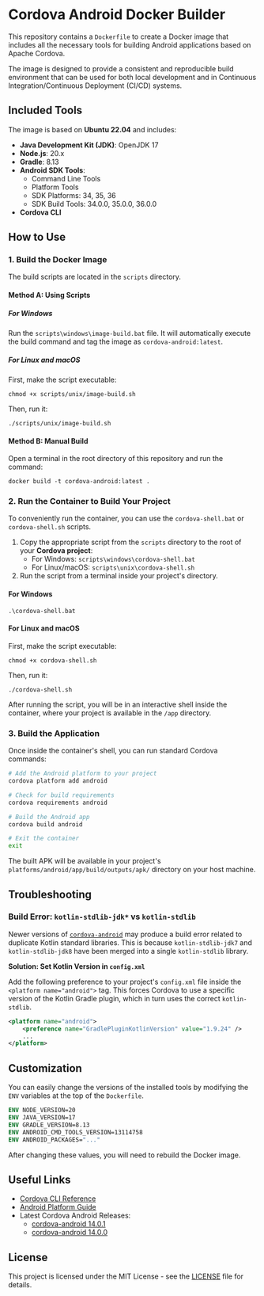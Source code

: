 # Cordova Android Docker Builder

This repository contains a `Dockerfile` to create a Docker image that includes all the necessary tools for building Android applications based on Apache Cordova.

The image is designed to provide a consistent and reproducible build environment that can be used for both local development and in Continuous Integration/Continuous Deployment (CI/CD) systems.

## Included Tools

The image is based on **Ubuntu 22.04** and includes:

*   **Java Development Kit (JDK)**: OpenJDK 17
*   **Node.js**: 20.x
*   **Gradle**: 8.13
*   **Android SDK Tools**:
    *   Command Line Tools
    *   Platform Tools
    *   SDK Platforms: 34, 35, 36
    *   SDK Build Tools: 34.0.0, 35.0.0, 36.0.0
*   **Cordova CLI**

## How to Use

### 1. Build the Docker Image

The build scripts are located in the `scripts` directory.

#### Method A: Using Scripts

##### For Windows

Run the `scripts\windows\image-build.bat` file. It will automatically execute the build command and tag the image as `cordova-android:latest`.

##### For Linux and macOS

First, make the script executable:
```shell
chmod +x scripts/unix/image-build.sh
```
Then, run it:
```shell
./scripts/unix/image-build.sh
```

#### Method B: Manual Build

Open a terminal in the root directory of this repository and run the command:

```shell
docker build -t cordova-android:latest .
```

### 2. Run the Container to Build Your Project

To conveniently run the container, you can use the `cordova-shell.bat` or `cordova-shell.sh` scripts.

1.  Copy the appropriate script from the `scripts` directory to the root of your **Cordova project**:
    *   For Windows: `scripts\windows\cordova-shell.bat`
    *   For Linux/macOS: `scripts\unix\cordova-shell.sh`
2.  Run the script from a terminal inside your project's directory.

#### For Windows

```shell
.\cordova-shell.bat
```

#### For Linux and macOS

First, make the script executable:
```shell
chmod +x cordova-shell.sh
```
Then, run it:
```shell
./cordova-shell.sh
```

After running the script, you will be in an interactive shell inside the container, where your project is available in the `/app` directory.

### 3. Build the Application

Once inside the container's shell, you can run standard Cordova commands:

```bash
# Add the Android platform to your project
cordova platform add android

# Check for build requirements
cordova requirements android

# Build the Android app
cordova build android

# Exit the container
exit
```

The built APK will be available in your project's `platforms/android/app/build/outputs/apk/` directory on your host machine.

## Troubleshooting

### Build Error: `kotlin-stdlib-jdk*` vs `kotlin-stdlib`

Newer versions of [`cordova-android`](https://cordova.apache.org/announcements/2025/03/26/cordova-android-14.0.0.html) may produce a build error related to duplicate Kotlin standard libraries. This is because `kotlin-stdlib-jdk7` and `kotlin-stdlib-jdk8` have been merged into a single `kotlin-stdlib` library.

**Solution: Set Kotlin Version in `config.xml`**

Add the following preference to your project's `config.xml` file inside the `<platform name="android">` tag. This forces Cordova to use a specific version of the Kotlin Gradle plugin, which in turn uses the correct `kotlin-stdlib`.

```xml
<platform name="android">
    <preference name="GradlePluginKotlinVersion" value="1.9.24" />
    ...
</platform>
```

## Customization

You can easily change the versions of the installed tools by modifying the `ENV` variables at the top of the `Dockerfile`.

```dockerfile
ENV NODE_VERSION=20
ENV JAVA_VERSION=17
ENV GRADLE_VERSION=8.13
ENV ANDROID_CMD_TOOLS_VERSION=13114758
ENV ANDROID_PACKAGES="..."
```

After changing these values, you will need to rebuild the Docker image.

## Useful Links

*   [Cordova CLI Reference](https://cordova.apache.org/docs/en/12.x-2025.01/reference/cordova-cli/index.html)
*   [Android Platform Guide](https://cordova.apache.org/docs/en/12.x-2025.01/guide/platforms/android/index.html)
*   Latest Cordova Android Releases:
    *   [cordova-android 14.0.1](https://cordova.apache.org/announcements/2025/04/30/cordova-android-14.0.1.html)
    *   [cordova-android 14.0.0](https://cordova.apache.org/announcements/2025/03/26/cordova-android-14.0.0.html)

## License

This project is licensed under the MIT License - see the [LICENSE](LICENSE) file for details.

